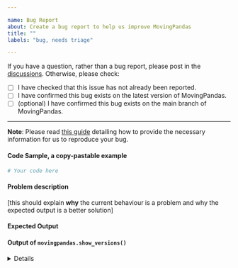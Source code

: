 ```yaml
---

name: Bug Report
about: Create a bug report to help us improve MovingPandas
title: ""
labels: "bug, needs triage"

---
```


If you have a question, rather than a bug report, please post in the [discussions](https://github.com/anitagraser/movingpandas/discussions).
Otherwise, please check: 

- [ ] I have checked that this issue has not already been reported.
- [ ] I have confirmed this bug exists on the latest version of MovingPandas.
- [ ] (optional) I have confirmed this bug exists on the main branch of MovingPandas.

---

**Note**: Please read [this guide](https://matthewrocklin.com/blog/work/2018/02/28/minimal-bug-reports) detailing how to provide the necessary information for us to reproduce your bug.

#### Code Sample, a copy-pastable example

```python
# Your code here

```

#### Problem description

[this should explain **why** the current behaviour is a problem and why the expected output is a better solution]

#### Expected Output

#### Output of ``movingpandas.show_versions()``

<details>

[paste the output of ``movingpandas.show_versions()`` here leaving a blank line after the details tag]

</details>
